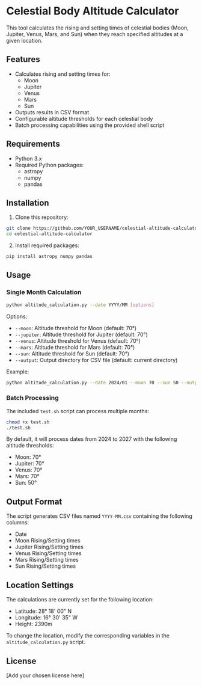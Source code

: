 # Celestial Body Altitude Calculator

This tool calculates the rising and setting times of celestial bodies (Moon, Jupiter, Venus, Mars, and Sun) when they reach specified altitudes at a given location.

## Features

- Calculates rising and setting times for:
  - Moon
  - Jupiter
  - Venus
  - Mars
  - Sun
- Outputs results in CSV format
- Configurable altitude thresholds for each celestial body
- Batch processing capabilities using the provided shell script

## Requirements

- Python 3.x
- Required Python packages:
  - astropy
  - numpy
  - pandas

## Installation

1. Clone this repository:
```bash
git clone https://github.com/YOUR_USERNAME/celestial-altitude-calculator.git
cd celestial-altitude-calculator
```

2. Install required packages:
```bash
pip install astropy numpy pandas
```

## Usage

### Single Month Calculation

```bash
python altitude_calculation.py --date YYYY/MM [options]
```

Options:
- `--moon`: Altitude threshold for Moon (default: 70°)
- `--jupiter`: Altitude threshold for Jupiter (default: 70°)
- `--venus`: Altitude threshold for Venus (default: 70°)
- `--mars`: Altitude threshold for Mars (default: 70°)
- `--sun`: Altitude threshold for Sun (default: 70°)
- `--output`: Output directory for CSV file (default: current directory)

Example:
```bash
python altitude_calculation.py --date 2024/01 --moon 70 --sun 50 --output ./results
```

### Batch Processing

The included `test.sh` script can process multiple months:

```bash
chmod +x test.sh
./test.sh
```

By default, it will process dates from 2024 to 2027 with the following altitude thresholds:
- Moon: 70°
- Jupiter: 70°
- Venus: 70°
- Mars: 70°
- Sun: 50°

## Output Format

The script generates CSV files named `YYYY-MM.csv` containing the following columns:
- Date
- Moon Rising/Setting times
- Jupiter Rising/Setting times
- Venus Rising/Setting times
- Mars Rising/Setting times
- Sun Rising/Setting times

## Location Settings

The calculations are currently set for the following location:
- Latitude: 28° 18' 00" N
- Longitude: 16° 30' 35" W
- Height: 2390m

To change the location, modify the corresponding variables in the `altitude_calculation.py` script.

## License

[Add your chosen license here]

